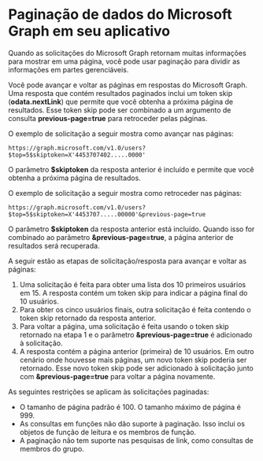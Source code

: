
# Paginação de dados do Microsoft Graph em seu aplicativo 
 
Quando as solicitações do Microsoft Graph retornam muitas informações para mostrar em uma página, você pode usar paginação para dividir as informações em partes gerenciáveis. 

Você pode avançar e voltar as páginas em respostas do Microsoft Graph. Uma resposta que contém resultados paginados inclui um token skip (**odata.nextLink**) que permite que você obtenha a próxima página de resultados. Esse token skip pode ser combinado a um argumento de consulta **previous-page=true** para retroceder pelas páginas.

O exemplo de solicitação a seguir mostra como avançar nas páginas:

```
https://graph.microsoft.com/v1.0/users?$top=5$skiptoken=X'4453707402.....0000'
```
O parâmetro **$skiptoken** da resposta anterior é incluído e permite que você obtenha a próxima página de resultados.

O exemplo de solicitação a seguir mostra como retroceder nas páginas:

```
https://graph.microsoft.com/v1.0/users?$top=5$skiptoken=X'4453707.....00000'&previous-page=true
```
O parâmetro **$skiptoken** da resposta anterior está incluído. Quando isso for combinado ao parâmetro **&previous-page=true**, a página anterior de resultados será recuperada.

A seguir estão as etapas de solicitação/resposta para avançar e voltar as páginas:

1. Uma solicitação é feita para obter uma lista dos 10 primeiros usuários em 15. A resposta contém um token skip para indicar a página final do 10 usuários.
2. Para obter os cinco usuários finais, outra solicitação é feita contendo o token skip retornado da resposta anterior.
3. Para voltar a página, uma solicitação é feita usando o token skip retornado na etapa 1 e o parâmetro **&previous-page=true** é adicionado à solicitação.
4. A resposta contém a página anterior (primeira) de 10 usuários. Em outro cenário onde houvesse mais páginas, um novo token skip poderia ser retornado. Esse novo token skip pode ser adicionado à solicitação junto com **&previous-page=true** para voltar a página novamente.

As seguintes restrições se aplicam às solicitações paginadas:

- O tamanho de página padrão é 100. O tamanho máximo de página é 999.
- As consultas em funções não dão suporte à paginação. Isso inclui os objetos de função de leitura e os membros de função.
- A paginação não tem suporte nas pesquisas de link, como consultas de membros do grupo.
